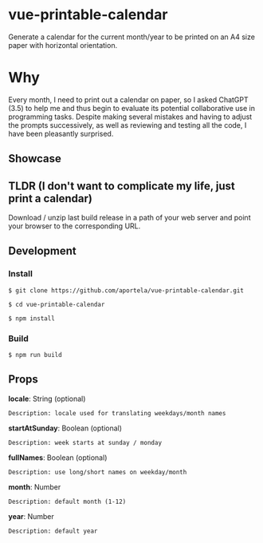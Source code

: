 # vue-printable-calendar

Generate a calendar for the current month/year to be printed on an A4 size paper with horizontal orientation.

# Why

Every month, I need to print out a calendar on paper, so I asked ChatGPT (3.5) to help me and thus begin to evaluate its potential collaborative use in programming tasks. Despite making several mistakes and having to adjust the prompts successively, as well as reviewing and testing all the code, I have been pleasantly surprised.

## Showcase

## TLDR (I don't want to complicate my life, just print a calendar)

Download / unzip last build release in a path of your web server and point your browser to the corresponding URL.

## Development

### Install

```
$ git clone https://github.com/aportela/vue-printable-calendar.git

$ cd vue-printable-calendar

$ npm install
```

### Build

```
$ npm run build
```

## Props

**locale**: String (optional)

    Description: locale used for translating weekdays/month names

**startAtSunday**: Boolean (optional)

    Description: week starts at sunday / monday

**fullNames**: Boolean (optional)

    Description: use long/short names on weekday/month

**month**: Number

    Description: default month (1-12)

**year**: Number

    Description: default year
